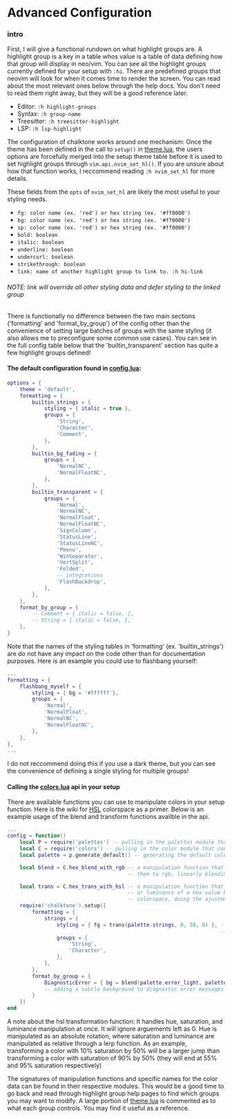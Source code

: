 # Advanced Configuration

### intro

First, I will give a functional rundown on what highlight groups are. A highlight group is a key in
a table whos value is a table of data defining how that group will display in neo/vim. You can see all the
highlight groups currently defined for your setup with `:hi`. There are predefined groups that neovim 
will look for when it comes time to render the screen. You can read about the most relevant ones below
through the help docs. You don't need to read them right away, but they will be a good reference later.

- Editor: `:h highlight-groups`
- Syntax: `:h group-name`
- Treesitter: `:h treesitter-highlight`
- LSP: `:h lsp-highlight`


The configuration of chalktone works around one mechanism: Once the theme has been defined
in the call to `setup()` in [theme.lua](./lua/chalktone/theme.lua), the users options are forcefully 
merged into the setup theme table before it is used to set highlight groups through
`vim.api.nvim_set_hl()`. If you are unsure about how that function works, I reccommend 
reading `:h nvim_set_hl` for more details. 

These fields from the `opts` of `nvim_set_hl` are likely the most useful to your styling needs.

- `fg: color name (ex. 'red') or hex string (ex. '#ff0000')`
- `bg: color name (ex. 'red') or hex string (ex. '#ff0000')`
- `sp: color name (ex. 'red') or hex string (ex. '#ff0000')`
- `bold: boolean`
- `italic: boolean`
- `underline: boolean`
- `undercurl: boolean`
- `strikethrough: boolean`
- `link: name of another highlight group to link to. :h hi-link`

###### NOTE: link will override all other styling data and defer styling to the linked group


There is functionally no difference between the two main sections ('formatting' and 'format_by_group') 
of the config other than the convenience of setting large batches of groups with the same styling
(it also allows me to preconfigure some common use cases). You can see in the full config table below
that the 'builtin_transparent' section has quite a few highlight groups defined! 



#### The default configuration found in [config.lua](./lua/chalktone/config.lua):
```lua
options = {
    theme = 'default',
    formatting = {
        builtin_strings = {
            styling = { italic = true },
            groups = {
                'String',
                'Character',
                'Comment',
            },
        },
        builtin_bg_fading = {
            groups = {
                'NormalNC',
                'NormalFloatNC',
            },
        },
        builtin_transparent = {
            groups = {
                'Normal',
                'NormalNC',
                'NormalFloat',
                'NormalFloatNC',
                'SignColumn',
                'StatusLine',
                'StatusLineNC',
                'Pmenu',
                'WinSeparator',
                'VertSplit',
                'Folded',
                -- integrations
                'FlashBackdrop',
            },
        },
    },
    format_by_group = {
        -- Comment = { italic = false, },
        -- String = { italic = false, },
    },
}

```

Note that the names of the styling tables in 'formatting' (ex. 'builtin_strings') are do not have any
impact on the code other than for documentation purposes. Here is an example you could use to flashbang yourself:
```lua
...
formatting = {
    flashbang_myself = {
        styling = { bg = '#ffffff'},
        groups = { 
            'Normal',
            'NormalFloat',
            'NormalNC',
            'NormalFloatNC',
        },
    },
},
...
```

I do not reccommend doing this if you use a dark theme, but you can see the convenience of defining a single
styling for multiple groups!


#### Calling the [colors.lua](./lua/chalktone/colors.lua) api in your setup

There are available functions you can use to manipulate colors in your setup function. Here is the wiki
for [HSL](https://en.wikipedia.org/wiki/HSL_and_HSV) colorspace as a primer. Below is an example usage of
the blend and transform functions availble in the api.

```lua
...
config = function()
    local P = require('palettes') -- pulling in the palettes module that contains the color data
    local C = require('colors') -- pulling in the color module that contains color manipulation functions
    local palette = p.generate_default() -- generating the default colors for the default palette

    local blend = C.hex_blend_with_rgb -- a manipulation function that blends two hex colors by converting
                                       -- them to rgb, linearly blending, and converting back  

    local trans = C.hex_trans_with_hsl -- a manipulation function that can adjust the hue, saturation,
                                       -- or luminance of a hex value by converting a hex to the hsl
                                       -- colorspace, doing the ajustment, and converting it back to hex.
    require('chalktone').setup({
        formatting = {
            strings = {
                styling = { fg = trans(palette.strings, 0, 50, 0) }, -- increasing the saturation of the
                                                                     -- default string color by 50%
                groups = {
                    'String',
                    'Character',
                },
            },
        },
        format_by_group = {
            DiagnosticError = { bg = blend(palette.error_light, palette.bg_main, 0.85)} 
            -- adding a subtle background to diagnostic error messages                    
        }
    })
end
```

A note about the hsl transformation function: It handles hue, saturation, and luminance manipulation
at once. It will ignore arguements left as 0. Hue is manipulated as an absolute rotation,
where saturation and luminance are manipulated as relative through a lerp function. As 
an example, transforming a color with 10% saturation by 50% will be a larger jump than
transforming a color with saturation of 90% by 50% (they will end at 55% and 95% saturation respectively)

The signatures of manipulation functions and specific names for the color data can be found
in their respective modules. This would be a good time to go back and read through 
highlight group help pages to find which groups you may want to modify. A large 
portion of [theme.lua](./lua/chalktone/theme.lua) is commented as to what each group controls.
You may find it useful as a reference.


